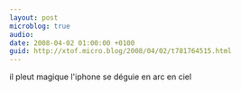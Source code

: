 ```yaml
---
layout: post
microblog: true
audio: 
date: 2008-04-02 01:00:00 +0100
guid: http://xtof.micro.blog/2008/04/02/t781764515.html
---
```

il pleut magique l'iphone se déguie en arc en  ciel
